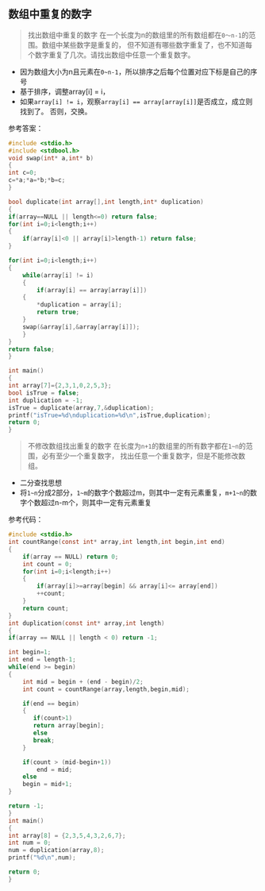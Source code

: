 ## 数组中重复的数字
> 找出数组中重复的数字
> 在一个长度为n的数组里的所有数组都在`0～n-1`的范围。数组中某些数字是重复的，
> 但不知道有哪些数字重复了，也不知道每个数字重复了几次。请找出数组中任意一个重复数字。

- 因为数组大小为n且元素在`0~n-1`，所以排序之后每个位置对应下标是自己的序号
- 基于排序，调整array[i] = i，
- 如果`array[i] != i`，观察`array[i] == array[array[i]]`是否成立，成立则找到了。
否则，交换。



参考答案：

```c
#include <stdio.h>
#include <stdbool.h>
void swap(int* a,int* b)
{
int c=0;
c=*a;*a=*b;*b=c;
}

bool duplicate(int array[],int length,int* duplication)
{
if(array==NULL || length<=0) return false;
for(int i=0;i<length;i++)
{
    if(array[i]<0 || array[i]>length-1) return false;
}

for(int i=0;i<length;i++)
{
    while(array[i] != i)
    {
        if(array[i] == array[array[i]])
	{
	    *duplication = array[i];
	    return true;
	}
	swap(&array[i],&array[array[i]]);
    }
}
return false;
}

int main()
{
int array[7]={2,3,1,0,2,5,3};
bool isTrue = false;
int duplication = -1;
isTrue = duplicate(array,7,&duplication);
printf("isTrue=%d\nduplication=%d\n",isTrue,duplication);
return 0;
}

```


> 不修改数组找出重复的数字
> 在长度为`n+1`的数组里的所有数字都在`1~n`的范围，必有至少一个重复数字，
> 找出任意一个重复数字，但是不能修改数组。

- 二分查找思想
- 将`1~n`分成2部分，`1~m`的数字个数超过m，则其中一定有元素重复，`m+1~n`的数字个数超过n-m个，则其中一定有元素重复


参考代码：

```c
#include <stdio.h>
int countRange(const int* array,int length,int begin,int end)
{
    if(array == NULL) return 0;
    int count = 0;
    for(int i=0;i<length;i++)
    {
        if(array[i]>=array[begin] && array[i]<= array[end])
	    ++count;
    }
    return count;
}
int duplication(const int* array,int length)
{
if(array == NULL || length < 0) return -1;

int begin=1;
int end = length-1;
while(end >= begin)
{
    int mid = begin + (end - begin)/2;
    int count = countRange(array,length,begin,mid);

    if(end == begin)
    {
       if(count>1)
	   return array[begin];
       else
	   break;
    }

    if(count > (mid-begin+1))
        end = mid;
    else
	begin = mid+1;
}

return -1;
}
int main()
{
int array[8] = {2,3,5,4,3,2,6,7};
int num = 0;
num = duplication(array,8);
printf("%d\n",num);

return 0;
}

```




